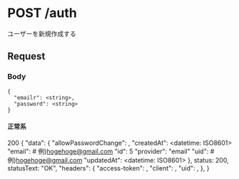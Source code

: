 # POST /auth
ユーザーを新規作成する

## Request
### Body
    {
      "emailr": <string>,
      "password": <string>
    }

#### 正常系
  200
  {
    "data": {
      "allowPasswordChange": <boolean>,
      "createdAt": <datetime: ISO8601>
      "email": <string>  # 例)hogehoge@gmail.com
      "id": 5
      "provider": "email"
      "uid": <string>  # 例)hogehoge@gmail.com
      "updatedAt": <datetime: ISO8601>
    },
    status: 200,
    statusText: "OK",
    "headers": {
      "access-token": <string>,
      "client": <string>,
      "uid": <string>,
    },
  }
